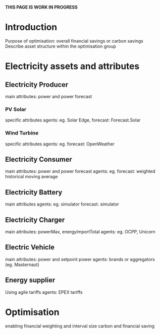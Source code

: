 **THIS PAGE IS WORK IN PROGRESS**

# Introduction

Purpose of optimisation: overall financial savings or carbon savings
Describe asset structure within the optimisation group

# Electricity assets and attributes

## Electricity Producer
main attributes: power and power forecast

### PV Solar
specific attributes
agents: eg. Solar Edge, 
forecast: Forecast.Solar

### Wind Turbine
specific attributes
agents: eg. 
forecast: OpenWeather

## Electricity Consumer
main attributes: power and power forecast
agents: eg.
forecast: weighted historical moving average

## Electricity Battery
main attributes 
agents: eg. simulator
forecast: simulator

## Electricity Charger
main attributes: powerMax, energyImportTotal
agents: eg. OCPP, Unicorn

## Electric Vehicle
main attributes: power and setpoint power
agents: brands or aggregators (eg. Masternaut)

## Energy supplier
Using agile tariffs
agents: EPEX tariffs

# Optimisation
enabling
financial weighting and interval size
carbon and financial saving


